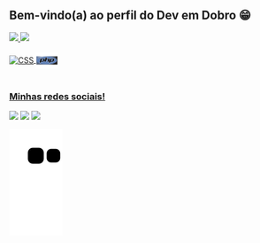 ## Bem-vindo(a) ao perfil do Dev em Dobro 😁

 <div>
   <a href="https://github.com/KhalilFalanah">
   <img height="180em" src="https://github-readme-stats.vercel.app/api?username=KhalilFalanah&show_icons=true&theme=tokyonight&include_all_commits=true&count_private=true"/>
   <img height="180em" src="https://github-readme-stats.vercel.app/api/top-langs/?username=KhalilFalanah&layout=compact&langs_count=6&theme=tokyonight"/>

</div>
<div style="display: inline_block"><br>
  <img align="center" alt="CSS" height="30" width="40" src="https://raw.githubusercontent.com/devicons/devicon/master/icons/mysql/flutter-original.svg">
  <img align="center" alt="Js" height="30" width="40" src="https://raw.githubusercontent.com/devicons/devicon/master/icons/php/php-original.svg">
</div>
 
 <br>
 
  ### Minhas redes sociais!
 
<div> 
  <img src="https://img.shields.io/badge/Discord-7289DA?style=for-the-badge&logo=discord&logoColor=white" target="_blank"></a> 
  <img src="https://img.shields.io/badge/-Gmail-%23333?style=for-the-badge&logo=gmail&logoColor=white" target="_blank"></a>
  <img src="https://img.shields.io/badge/-LinkedIn-%230077B5?style=for-the-badge&logo=linkedin&logoColor=white" target="_blank"></a> 
 
  ![Snake animation](https://github.com/KhalilFalanah/KhalilFalanah/blob/output/github-contribution-grid-snake.svg)

</div>
